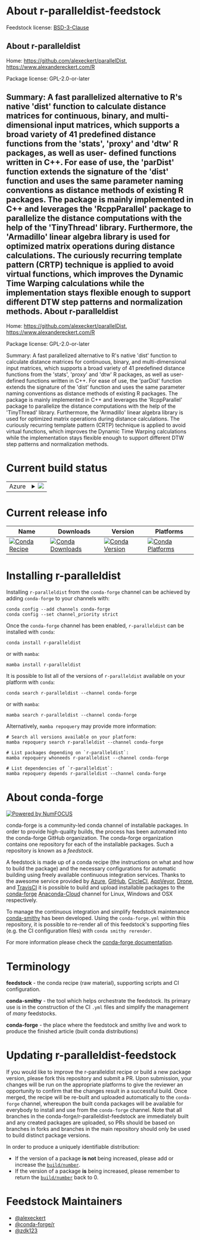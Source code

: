 About r-paralleldist-feedstock
==============================

Feedstock license: [BSD-3-Clause](https://github.com/conda-forge/r-paralleldist-feedstock/blob/main/LICENSE.txt)

About r-paralleldist
--------------------

Home: https://github.com/alexeckert/parallelDist, https://www.alexandereckert.com/R

Package license: GPL-2.0-or-later

Summary: A fast parallelized alternative to R's native 'dist' function to calculate distance matrices for continuous, binary, and multi-dimensional input matrices, which supports a broad variety of 41 predefined distance functions from the 'stats', 'proxy' and 'dtw' R packages, as well as user- defined functions written in C++. For ease of use, the 'parDist' function extends the signature of the 'dist' function and uses the same parameter naming conventions as distance methods of existing R packages. The package is mainly implemented in C++ and leverages the 'RcppParallel' package to parallelize the distance computations with the help of the 'TinyThread' library. Furthermore, the 'Armadillo' linear algebra library is used for optimized matrix operations during distance calculations. The curiously recurring template pattern (CRTP) technique is applied to avoid virtual functions, which improves the Dynamic Time Warping calculations while the implementation stays flexible enough to support different DTW step patterns and normalization methods.
About r-paralleldist
--------------------

Home: https://github.com/alexeckert/parallelDist, https://www.alexandereckert.com/R

Package license: GPL-2.0-or-later

Summary: A fast parallelized alternative to R's native 'dist' function to calculate distance matrices for continuous, binary, and multi-dimensional input matrices, which supports a broad variety of 41 predefined distance functions from the 'stats', 'proxy' and 'dtw' R packages, as well as user- defined functions written in C++. For ease of use, the 'parDist' function extends the signature of the 'dist' function and uses the same parameter naming conventions as distance methods of existing R packages. The package is mainly implemented in C++ and leverages the 'RcppParallel' package to parallelize the distance computations with the help of the 'TinyThread' library. Furthermore, the 'Armadillo' linear algebra library is used for optimized matrix operations during distance calculations. The curiously recurring template pattern (CRTP) technique is applied to avoid virtual functions, which improves the Dynamic Time Warping calculations while the implementation stays flexible enough to support different DTW step patterns and normalization methods.

Current build status
====================


<table>
    
  <tr>
    <td>Azure</td>
    <td>
      <details>
        <summary>
          <a href="https://dev.azure.com/conda-forge/feedstock-builds/_build/latest?definitionId=8969&branchName=main">
            <img src="https://dev.azure.com/conda-forge/feedstock-builds/_apis/build/status/r-paralleldist-feedstock?branchName=main">
          </a>
        </summary>
        <table>
          <thead><tr><th>Variant</th><th>Status</th></tr></thead>
          <tbody><tr>
              <td>linux_64_r_base4.2</td>
              <td>
                <a href="https://dev.azure.com/conda-forge/feedstock-builds/_build/latest?definitionId=8969&branchName=main">
                  <img src="https://dev.azure.com/conda-forge/feedstock-builds/_apis/build/status/r-paralleldist-feedstock?branchName=main&jobName=linux&configuration=linux%20linux_64_r_base4.2" alt="variant">
                </a>
              </td>
            </tr><tr>
              <td>linux_64_r_base4.3</td>
              <td>
                <a href="https://dev.azure.com/conda-forge/feedstock-builds/_build/latest?definitionId=8969&branchName=main">
                  <img src="https://dev.azure.com/conda-forge/feedstock-builds/_apis/build/status/r-paralleldist-feedstock?branchName=main&jobName=linux&configuration=linux%20linux_64_r_base4.3" alt="variant">
                </a>
              </td>
            </tr><tr>
              <td>osx_64_r_base4.2</td>
              <td>
                <a href="https://dev.azure.com/conda-forge/feedstock-builds/_build/latest?definitionId=8969&branchName=main">
                  <img src="https://dev.azure.com/conda-forge/feedstock-builds/_apis/build/status/r-paralleldist-feedstock?branchName=main&jobName=osx&configuration=osx%20osx_64_r_base4.2" alt="variant">
                </a>
              </td>
            </tr><tr>
              <td>osx_64_r_base4.3</td>
              <td>
                <a href="https://dev.azure.com/conda-forge/feedstock-builds/_build/latest?definitionId=8969&branchName=main">
                  <img src="https://dev.azure.com/conda-forge/feedstock-builds/_apis/build/status/r-paralleldist-feedstock?branchName=main&jobName=osx&configuration=osx%20osx_64_r_base4.3" alt="variant">
                </a>
              </td>
            </tr><tr>
              <td>win_64</td>
              <td>
                <a href="https://dev.azure.com/conda-forge/feedstock-builds/_build/latest?definitionId=8969&branchName=main">
                  <img src="https://dev.azure.com/conda-forge/feedstock-builds/_apis/build/status/r-paralleldist-feedstock?branchName=main&jobName=win&configuration=win%20win_64_" alt="variant">
                </a>
              </td>
            </tr>
          </tbody>
        </table>
      </details>
    </td>
  </tr>
</table>

Current release info
====================

| Name | Downloads | Version | Platforms |
| --- | --- | --- | --- |
| [![Conda Recipe](https://img.shields.io/badge/recipe-r--paralleldist-green.svg)](https://anaconda.org/conda-forge/r-paralleldist) | [![Conda Downloads](https://img.shields.io/conda/dn/conda-forge/r-paralleldist.svg)](https://anaconda.org/conda-forge/r-paralleldist) | [![Conda Version](https://img.shields.io/conda/vn/conda-forge/r-paralleldist.svg)](https://anaconda.org/conda-forge/r-paralleldist) | [![Conda Platforms](https://img.shields.io/conda/pn/conda-forge/r-paralleldist.svg)](https://anaconda.org/conda-forge/r-paralleldist) |

Installing r-paralleldist
=========================

Installing `r-paralleldist` from the `conda-forge` channel can be achieved by adding `conda-forge` to your channels with:

```
conda config --add channels conda-forge
conda config --set channel_priority strict
```

Once the `conda-forge` channel has been enabled, `r-paralleldist` can be installed with `conda`:

```
conda install r-paralleldist
```

or with `mamba`:

```
mamba install r-paralleldist
```

It is possible to list all of the versions of `r-paralleldist` available on your platform with `conda`:

```
conda search r-paralleldist --channel conda-forge
```

or with `mamba`:

```
mamba search r-paralleldist --channel conda-forge
```

Alternatively, `mamba repoquery` may provide more information:

```
# Search all versions available on your platform:
mamba repoquery search r-paralleldist --channel conda-forge

# List packages depending on `r-paralleldist`:
mamba repoquery whoneeds r-paralleldist --channel conda-forge

# List dependencies of `r-paralleldist`:
mamba repoquery depends r-paralleldist --channel conda-forge
```


About conda-forge
=================

[![Powered by
NumFOCUS](https://img.shields.io/badge/powered%20by-NumFOCUS-orange.svg?style=flat&colorA=E1523D&colorB=007D8A)](https://numfocus.org)

conda-forge is a community-led conda channel of installable packages.
In order to provide high-quality builds, the process has been automated into the
conda-forge GitHub organization. The conda-forge organization contains one repository
for each of the installable packages. Such a repository is known as a *feedstock*.

A feedstock is made up of a conda recipe (the instructions on what and how to build
the package) and the necessary configurations for automatic building using freely
available continuous integration services. Thanks to the awesome service provided by
[Azure](https://azure.microsoft.com/en-us/services/devops/), [GitHub](https://github.com/),
[CircleCI](https://circleci.com/), [AppVeyor](https://www.appveyor.com/),
[Drone](https://cloud.drone.io/welcome), and [TravisCI](https://travis-ci.com/)
it is possible to build and upload installable packages to the
[conda-forge](https://anaconda.org/conda-forge) [Anaconda-Cloud](https://anaconda.org/)
channel for Linux, Windows and OSX respectively.

To manage the continuous integration and simplify feedstock maintenance
[conda-smithy](https://github.com/conda-forge/conda-smithy) has been developed.
Using the ``conda-forge.yml`` within this repository, it is possible to re-render all of
this feedstock's supporting files (e.g. the CI configuration files) with ``conda smithy rerender``.

For more information please check the [conda-forge documentation](https://conda-forge.org/docs/).

Terminology
===========

**feedstock** - the conda recipe (raw material), supporting scripts and CI configuration.

**conda-smithy** - the tool which helps orchestrate the feedstock.
                   Its primary use is in the construction of the CI ``.yml`` files
                   and simplify the management of *many* feedstocks.

**conda-forge** - the place where the feedstock and smithy live and work to
                  produce the finished article (built conda distributions)


Updating r-paralleldist-feedstock
=================================

If you would like to improve the r-paralleldist recipe or build a new
package version, please fork this repository and submit a PR. Upon submission,
your changes will be run on the appropriate platforms to give the reviewer an
opportunity to confirm that the changes result in a successful build. Once
merged, the recipe will be re-built and uploaded automatically to the
`conda-forge` channel, whereupon the built conda packages will be available for
everybody to install and use from the `conda-forge` channel.
Note that all branches in the conda-forge/r-paralleldist-feedstock are
immediately built and any created packages are uploaded, so PRs should be based
on branches in forks and branches in the main repository should only be used to
build distinct package versions.

In order to produce a uniquely identifiable distribution:
 * If the version of a package **is not** being increased, please add or increase
   the [``build/number``](https://docs.conda.io/projects/conda-build/en/latest/resources/define-metadata.html#build-number-and-string).
 * If the version of a package **is** being increased, please remember to return
   the [``build/number``](https://docs.conda.io/projects/conda-build/en/latest/resources/define-metadata.html#build-number-and-string)
   back to 0.

Feedstock Maintainers
=====================

* [@alexeckert](https://github.com/alexeckert/)
* [@conda-forge/r](https://github.com/conda-forge/r/)
* [@zdk123](https://github.com/zdk123/)

